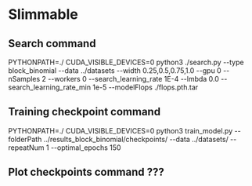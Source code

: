 # Slimmable

## Search command
PYTHONPATH=./ CUDA_VISIBLE_DEVICES=0 python3  ./search.py --type block_binomial --data ../datasets --width 0.25,0.5,0.75,1.0 --gpu 0 --nSamples 2 --workers 0 --search_learning_rate 1E-4 --lmbda 0.0 --search_learning_rate_min 1e-5 --modelFlops ./flops.pth.tar

## Training checkpoint command
PYTHONPATH=./ CUDA_VISIBLE_DEVICES=0 python3 train_model.py --folderPath ../results_block_binomial/checkpoints/ --data ../datasets/ --repeatNum 1 --optimal_epochs 150

## Plot checkpoints command ???